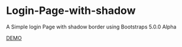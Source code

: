 # Login-Page-with-shadow
A Simple login Page with shadow border using Bootstraps 5.0.0 Alpha

[DEMO](https://mohammedusmanegani.github.io/Login-Page-with-shadow/)
